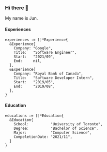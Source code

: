 ### Hi there 👋

My name is Jun.

#### Experiences

```golang
experiences := []*Experience{
  &Experience{
    Company: "Google",
    Title:   "Software Engineer",
    Start:   "2021/09",
    End:     nil,
  },
  &Experience{
    Company: "Royal Bank of Canada",
    Title:   "Software Developer Intern",
    Start:   "2019/05",
    End:     "2019/08",
  },
}
```

#### Education

```golang
educations := []*Education{
  &Education{
    School:          "University of Toronto",
    Degree:          "Bachelor of Science",
    Major:           "Computer Science",
    CompeletionDate: "2021/11",
  }
}
```
